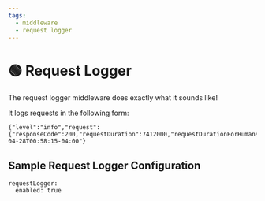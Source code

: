 ```yaml
---
tags:
  - middleware
  - request logger
---
```


# 🟢 Request Logger

The request logger middleware does exactly what it sounds like!

It logs requests in the following form:

```
{"level":"info","request":{"responseCode":200,"requestDuration":7412000,"requestDurationForHumans":"7.412ms","clientIp":"127.0.0.1:59221","requestMethod":"POST","requestUri":"/com.snowplowanalytics.snowplow/tp2"},"time":"2022-04-28T00:58:15-04:00"}
```


## Sample Request Logger Configuration

```
requestLogger:
  enabled: true
```
